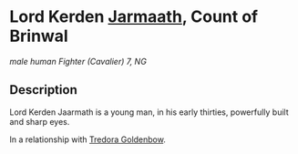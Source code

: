 # Lord Kerden [Jarmaath](../Organizations/Houses/Jarmaath.md), Count of Brinwal
*male human Fighter (Cavalier) 7, NG*

## Description
Lord Kerden Jaarmath is a young man, in his early thirties, powerfully built and sharp eyes.

In a relationship with [Tredora Goldenbow](TredoraGoldenbow.md).
